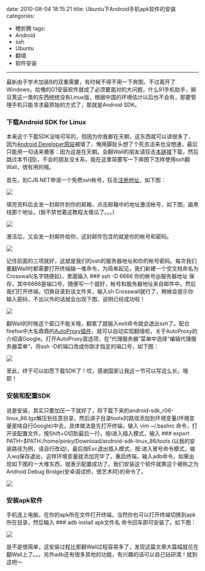 date: 2010-08-04 18:15:21
title: Ubuntu下Android手机apk软件的安装
categories:
- 瞎折腾
tags:
- Android
- ssh
- Ubuntu
- 翻墙
- 软件安装
---

最新由于学术加装B的双重需要，有时候不得不用一下奔图，不过离开了Windows，给俺的G1安装软件就成了必须要面对的大问题，什么91手机助手，豌豆荚这一类的东西统统没有Linux版，根据中国的环境估计以后也不会有，那要管理手机只能寻求最原始的方式了，那就是Android SDK。

### 下载Android SDK for Linux

本来这个下载SDK没啥可写的，但因为你我都在天朝，这东西就可以讲很多了，因为[Android Developer网站](http://developer.android.com/index.html)被墙了，俺用脚趾头想了个死去活来也没想通，最后只能用一句话来搪塞：因为这是在天朝。会翻Wall的朋友请狂击[本链接](http://dl.google.com/android/android-sdk_r06-linux_86.tgz)下载，然后跳过本节(囧)，不会的朋友没关系，我在这里简要写一下奔图下怎样使用ssh翻Wall，很有用的哦。

首先，到CJB.NET申请一个免费ssh帐号，狂击[注册地址](http://www.cjb.net/cgi-bin/shell.cgi?action=signup)，如下图：


![](http://pinkyjie-blog.qiniudn.com/images/ubuntu-android-apk-install-1.png)

<!--more-->

填完资料后会发一封邮件到你的邮箱，点击邮箱中的地址激活帐号，如下图，画黑线那个地址。(我不禁觉着这教程太傻瓜了。。。)


![](http://pinkyjie-blog.qiniudn.com/images/ubuntu-android-apk-install-2.png)


激活后，又会发一封邮件给你，这封邮件包含的就是你的帐号和密码。


![](http://pinkyjie-blog.qiniudn.com/images/ubuntu-android-apk-install-3.png)


记住前面的三项就好，这就是我们的ssh的服务器地址和你的帐号密码。每次我们要翻Wall时都需要打开终端输一堆命令，为简单起见，我们新建一个空文档命名为Crosswall(名字随便起)，里面输入 ### ssh -D 6666 你的帐号@服务器地址 保存，其中6666是端口号，随便写一个就好，帐号和服务器地址来自邮件中。然后我们打开终端，切换目录到该文件夹，输入sh Crosswall就行了，稍候会提示你输入密码，不出以外的话就会出现下图，说明已经成功啦！


![](http://pinkyjie-blog.qiniudn.com/images/ubuntu-android-apk-install-4.png)


翻Wall的时候这个窗口不能关哦，翻累了就输入exit命令就会退出ssh了。配合firefox中大名鼎鼎的[AutoProxy插件](https://addons.mozilla.org/zh-CN/firefox/addon/11009/)，就可以自动实现翻墙啦，关于AutoProxy的介绍请Google。打开AutoProxy首选项，在“代理服务器”菜单中选择“编辑代理服务器菜单”，将ssh -D的端口改成你刚才指定的端口号，如下图：


![](http://pinkyjie-blog.qiniudn.com/images/ubuntu-android-apk-install-5.png)


至此，终于可以如愿下载SDK了！哎，感谢国家让我这一节可以写这么长，哦耶！


### 安装和配置SDK

说是安装，其实只要加压一下就好了，将下载下来的android-sdk_r06-linux_86.tgz解压到任意目录，然后讲子目录tools的路径添加到环境变量(环境变量是啥自行Google)中去，具体做法是先打开终端，输入 vim ~/.bashrc 命令，打开该配置文件，按Shift+G切到最后一行，按i进入插入模式，输入 ### export PATH=$PATH:/home/pinky/Download/android-sdk-linux_86/tools (以我的安装路径为例，请自行改动)，最后按Esc退出插入模式，按:进入冒号命令模式，输入wq保存退出，这样环境变量就添加完毕了。重启终端，输入adb命令，如果出现如下图的一大堆东西，就表示配置成功了。我们安装这个软件就靠这个被称之为Android Debug Bridge(安卓调试桥，很艺术阿)的命令了。


![](http://pinkyjie-blog.qiniudn.com/images/ubuntu-android-apk-install-6.png)


### 安装apk软件

手机连上电脑，在你的apk所在文件打开终端，当然你也可以打开终端切换到apk所在目录，然后输入 ### adb install apk文件名 命令回车即可安装了。如下图：

![](http://pinkyjie-blog.qiniudn.com/images/ubuntu-android-apk-install-7.png)

是不是很简单，这安装过程比那翻Wall过程容易多了，发现这篇文章大篇幅就花在翻Wall上了。。。另外adb还有很多其他的功能，有兴趣的话可以自己钻研滴！就到这吧～
